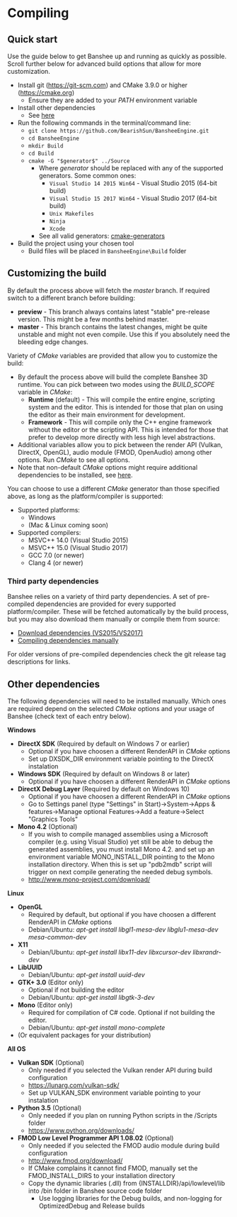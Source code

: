 # Compiling

## Quick start
Use the guide below to get Banshee up and running as quickly as possible. Scroll further below for advanced build options that allow for more customization.

- Install git (https://git-scm.com) and CMake 3.9.0 or higher (https://cmake.org)
  - Ensure they are added to your *PATH* environment variable
- Install other dependencies
  - See [here](#otherDeps)
- Run the following commands in the terminal/command line:
  - `git clone https://github.com/BearishSun/BansheeEngine.git`
  - `cd BansheeEngine`
  - `mkdir Build`
  - `cd Build`
  - `cmake -G "$generator$" ../Source`
    - Where *$generator$* should be replaced with any of the supported generators. Some common ones:
	  - `Visual Studio 14 2015 Win64` - Visual Studio 2015 (64-bit build)
	  - `Visual Studio 15 2017 Win64` - Visual Studio 2017 (64-bit build)
	  - `Unix Makefiles`
	  - `Ninja`
	  - `Xcode`
	- See all valid generators: [cmake-generators](https://cmake.org/cmake/help/latest/manual/cmake-generators.7.html)
- Build the project using your chosen tool
  - Build files will be placed in `BansheeEngine\Build` folder
	 
## Customizing the build

By default the process above will fetch the *master* branch. If required switch to a different branch before building:
 - **preview** - This branch always contains latest "stable" pre-release version. This might be a few months behind master.
 - **master** - This branch contains the latest changes, might be quite unstable and might not even compile. Use this if you absolutely need the bleeding edge changes.
 
Variety of *CMake* variables are provided that allow you to customize the build:
 
- By default the process above will build the complete Banshee 3D runtime. You can pick between two modes using the *BUILD_SCOPE* variable in *CMake*:
  - **Runtime** (default) - This will compile the entire engine, scripting system and the editor. This is intended for those that plan on using the editor as their main environment for development.
  - **Framework** - This will compile only the C++ engine framework without the editor or the scripting API. This is intended for those that prefer to develop more directly with less high level abstractions.
- Additional variables allow you to pick between the render API (Vulkan, DirectX, OpenGL), audio module (FMOD, OpenAudio) among other options. Run *CMake* to see all options.
- Note that non-default *CMake* options might require additional dependencies to be installed, see [here](#otherDeps).
 
You can choose to use a different *CMake* generator than those specified above, as long as the platform/compiler is supported:  
  - Supported platforms:
    - Windows
    - (Mac & Linux coming soon)
  - Supported compilers:
    - MSVC++ 14.0 (Visual Studio 2015)
	- MSVC++ 15.0 (Visual Studio 2017)
    - GCC 7.0 (or newer)
    - Clang 4 (or newer)

### <a name="dependencies"></a>Third party dependencies
Banshee relies on a variety of third party dependencies. A set of pre-compiled dependencies are provided for every supported platform/compiler. These will be fetched automatically by the build process, but you may also download them manually or compile them from source:
 * [Download dependencies (VS2015/VS2017)](http://data.banshee3d.com/BansheeDependencies_VS2015_Master.zip)
 * [Compiling dependencies manually](dependencies.md)
 
For older versions of pre-compiled dependencies check the git release tag descriptions for links.

## <a name="otherDeps"></a>Other dependencies
The following dependencies will need to be installed manually. Which ones are required depend on the selected *CMake* options and your usage of Banshee (check text of each entry below).

**Windows**
  - **DirectX SDK** (Required by default on Windows 7 or earlier)
	- Optional if you have choosen a different RenderAPI in *CMake* options
    - Set up DXSDK_DIR environment variable pointing to the DirectX instalation
  - **Windows SDK** (Required by default on Windows 8 or later)
	- Optional if you have choosen a different RenderAPI in *CMake* options
  - **DirectX Debug Layer** (Required by default on Windows 10)
    - Optional if you have choosen a different RenderAPI in *CMake* options
    - Go to Settings panel (type "Settings" in Start)->System->Apps & features->Manage optional Features->Add a feature->Select "Graphics Tools"
  - **Mono 4.2** (Optional)
    - If you wish to compile managed assemblies using a Microsoft compiler (e.g. using Visual Studio) yet still be able to debug the generated assemblies, you must install Mono 4.2. and set up an environment variable MONO_INSTALL_DIR pointing to the Mono installation directory. When this is set up "pdb2mdb" script will trigger on next compile generating the needed debug symbols.
    - http://www.mono-project.com/download/
 
**Linux**
  - **OpenGL**
    - Required by default, but optional if you have choosen a different RenderAPI in *CMake* options
    - Debian/Ubuntu: *apt-get install libgl1-mesa-dev libglu1-mesa-dev mesa-common-dev*
  - **X11**
    - Debian/Ubuntu: *apt-get install libx11-dev libxcursor-dev libxrandr-dev*
  - **LibUUID**
    - Debian/Ubuntu: *apt-get install uuid-dev*
  - **GTK+ 3.0** (Editor only)
    - Optional if not building the editor
    - Debian/Ubuntu: *apt-get install libgtk-3-dev*
  - **Mono** (Editor only)
    - Required for compilation of C# code. Optional if not building the editor.
    - Debian/Ubuntu: *apt-get install mono-complete*
  - (Or equivalent packages for your distribution)

**All OS**
  - **Vulkan SDK** (Optional) 
    - Only needed if you selected the Vulkan render API during build configuration
    - https://lunarg.com/vulkan-sdk/
    - Set up VULKAN_SDK environment variable pointing to your instalation
  - **Python 3.5** (Optional)
    - Only needed if you plan on running Python scripts in the /Scripts folder
    - https://www.python.org/downloads/
  - **FMOD Low Level Programmer API 1.08.02** (Optional)
    - Only needed if you selected the FMOD audio module during build configuration
    - http://www.fmod.org/download/
    - If CMake complains it cannot find FMOD, manually set the FMOD_INSTALL_DIRS to your installation directory 
    - Copy the dynamic libraries (.dll) from {INSTALLDIR}/api/lowlevel/lib into /bin folder in Banshee source code folder
      - Use logging libraries for the Debug builds, and non-logging for OptimizedDebug and Release builds
